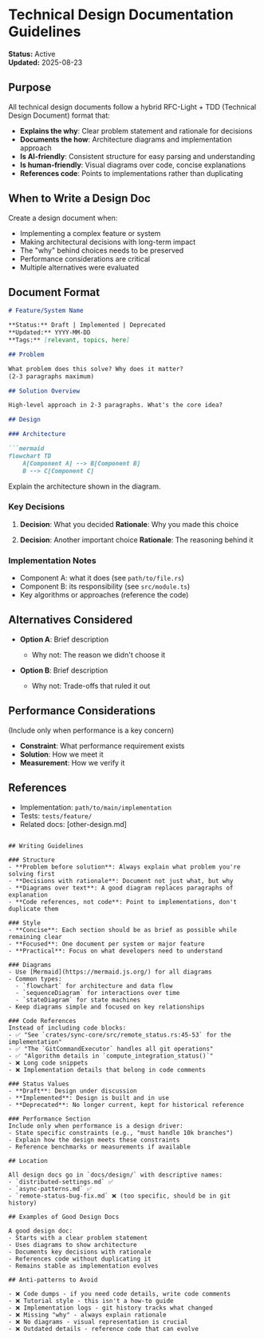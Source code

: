# Technical Design Documentation Guidelines

**Status:** Active  
**Updated:** 2025-08-23  

## Purpose

All technical design documents follow a hybrid RFC-Light + TDD (Technical Design Document) format that:
- **Explains the why**: Clear problem statement and rationale for decisions
- **Documents the how**: Architecture diagrams and implementation approach  
- **Is AI-friendly**: Consistent structure for easy parsing and understanding
- **Is human-friendly**: Visual diagrams over code, concise explanations
- **References code**: Points to implementations rather than duplicating

## When to Write a Design Doc

Create a design document when:
- Implementing a complex feature or system
- Making architectural decisions with long-term impact
- The "why" behind choices needs to be preserved
- Performance considerations are critical
- Multiple alternatives were evaluated

## Document Format

```markdown
# Feature/System Name

**Status:** Draft | Implemented | Deprecated  
**Updated:** YYYY-MM-DD  
**Tags:** [relevant, topics, here]

## Problem

What problem does this solve? Why does it matter?
(2-3 paragraphs maximum)

## Solution Overview

High-level approach in 2-3 paragraphs. What's the core idea?

## Design

### Architecture

```mermaid
flowchart TD
    A[Component A] --> B[Component B]
    B --> C[Component C]
```

Explain the architecture shown in the diagram.

### Key Decisions

1. **Decision**: What you decided
   **Rationale**: Why you made this choice
   
2. **Decision**: Another important choice
   **Rationale**: The reasoning behind it

### Implementation Notes

- Component A: what it does (see `path/to/file.rs`)
- Component B: its responsibility (see `src/module.ts`)
- Key algorithms or approaches (reference the code)

## Alternatives Considered

- **Option A**: Brief description
  - Why not: The reason we didn't choose it
  
- **Option B**: Brief description
  - Why not: Trade-offs that ruled it out

## Performance Considerations

(Include only when performance is a key concern)

- **Constraint**: What performance requirement exists
- **Solution**: How we meet it
- **Measurement**: How we verify it

## References

- Implementation: `path/to/main/implementation`
- Tests: `tests/feature/`
- Related docs: [other-design.md]
```

## Writing Guidelines

### Structure
- **Problem before solution**: Always explain what problem you're solving first
- **Decisions with rationale**: Document not just what, but why
- **Diagrams over text**: A good diagram replaces paragraphs of explanation
- **Code references, not code**: Point to implementations, don't duplicate them

### Style
- **Concise**: Each section should be as brief as possible while remaining clear
- **Focused**: One document per system or major feature
- **Practical**: Focus on what developers need to understand

### Diagrams
- Use [Mermaid](https://mermaid.js.org/) for all diagrams
- Common types:
  - `flowchart` for architecture and data flow
  - `sequenceDiagram` for interactions over time
  - `stateDiagram` for state machines
- Keep diagrams simple and focused on key relationships

### Code References
Instead of including code blocks:
- ✅ "See `crates/sync-core/src/remote_status.rs:45-53` for the implementation"
- ✅ "The `GitCommandExecutor` handles all git operations"
- ✅ "Algorithm details in `compute_integration_status()`"
- ❌ Long code snippets
- ❌ Implementation details that belong in code comments

### Status Values
- **Draft**: Design under discussion
- **Implemented**: Design is built and in use
- **Deprecated**: No longer current, kept for historical reference

### Performance Section
Include only when performance is a design driver:
- State specific constraints (e.g., "must handle 10k branches")
- Explain how the design meets these constraints
- Reference benchmarks or measurements if available

## Location

All design docs go in `docs/design/` with descriptive names:
- `distributed-settings.md` ✅
- `async-patterns.md` ✅
- `remote-status-bug-fix.md` ❌ (too specific, should be in git history)

## Examples of Good Design Docs

A good design doc:
- Starts with a clear problem statement
- Uses diagrams to show architecture
- Documents key decisions with rationale
- References code without duplicating it
- Remains stable as implementation evolves

## Anti-patterns to Avoid

- ❌ Code dumps - if you need code details, write code comments
- ❌ Tutorial style - this isn't a how-to guide
- ❌ Implementation logs - git history tracks what changed
- ❌ Missing "why" - always explain rationale
- ❌ No diagrams - visual representation is crucial
- ❌ Outdated details - reference code that can evolve
